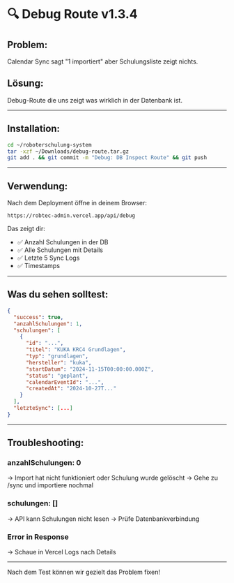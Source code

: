 # 🔍 Debug Route v1.3.4

## Problem:
Calendar Sync sagt "1 importiert" aber Schulungsliste zeigt nichts.

## Lösung:
Debug-Route die uns zeigt was wirklich in der Datenbank ist.

---

## Installation:

```bash
cd ~/roboterschulung-system
tar -xzf ~/Downloads/debug-route.tar.gz
git add . && git commit -m "Debug: DB Inspect Route" && git push
```

---

## Verwendung:

Nach dem Deployment öffne in deinem Browser:
```
https://robtec-admin.vercel.app/api/debug
```

Das zeigt dir:
- ✅ Anzahl Schulungen in der DB
- ✅ Alle Schulungen mit Details
- ✅ Letzte 5 Sync Logs
- ✅ Timestamps

---

## Was du sehen solltest:

```json
{
  "success": true,
  "anzahlSchulungen": 1,
  "schulungen": [
    {
      "id": "...",
      "titel": "KUKA KRC4 Grundlagen",
      "typ": "grundlagen",
      "hersteller": "kuka",
      "startDatum": "2024-11-15T00:00:00.000Z",
      "status": "geplant",
      "calendarEventId": "...",
      "createdAt": "2024-10-27T..."
    }
  ],
  "letzteSync": [...]
}
```

---

## Troubleshooting:

### anzahlSchulungen: 0
→ Import hat nicht funktioniert oder Schulung wurde gelöscht
→ Gehe zu /sync und importiere nochmal

### schulungen: []
→ API kann Schulungen nicht lesen
→ Prüfe Datenbankverbindung

### Error in Response
→ Schaue in Vercel Logs nach Details

---

Nach dem Test können wir gezielt das Problem fixen!
